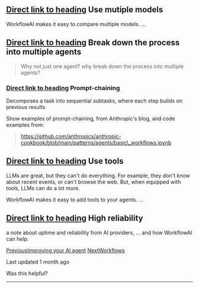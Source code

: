 ## [Direct link to heading](https://docs.workflowai.com/ai-agents-playbook/best-practices\#use-mutiple-models)    Use mutiple models

WorkflowAI makes it easy to compare multiple models. ...

## [Direct link to heading](https://docs.workflowai.com/ai-agents-playbook/best-practices\#break-down-the-process-into-multiple-agents)    Break down the process into multiple agents

> Why not just one agent? why break down the process into multiple agents?

### [Direct link to heading](https://docs.workflowai.com/ai-agents-playbook/best-practices\#prompt-chaining)    Prompt-chaining

Decomposes a task into sequential subtasks, where each step builds on previous results

Show examples of prompt-chaining, from Anthropic's blog, and code examples from:

> https://github.com/anthropics/anthropic-cookbook/blob/main/patterns/agents/basic\_workflows.ipynb

## [Direct link to heading](https://docs.workflowai.com/ai-agents-playbook/best-practices\#use-tools)    Use tools

LLMs are great, but they can't do everything. For example, they don't know about recent events, or can't browse the web. But, when equipped with tools, LLMs can do a lot more.

WorkflowAI makes it easy to add tools to your agents. ...

## [Direct link to heading](https://docs.workflowai.com/ai-agents-playbook/best-practices\#high-reliability)    High reliability

a note about uptime and reliability from AI providers, ... and how WorkflowAI can help.

[PreviousImproving your AI agent](https://docs.workflowai.com/ai-agents-playbook/improving-your-ai-agent) [NextWorkflows](https://docs.workflowai.com/ai-agents-playbook/workflows)

Last updated 1 month ago

Was this helpful?

* * *
